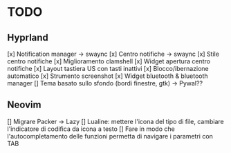 # TODO
## Hyprland
[x] Notification manager -> swaync
[x] Centro notifiche -> swaync
[x] Stile centro notifiche
[x] Miglioramento clamshell
[x] Widget apertura centro notifiche
[x] Layout tastiera US con tasti inattivi
[x] Blocco/ibernazione automatico
[x] Strumento screenshot
[x] Widget bluetooth & bluetooth manager
[] Tema basato sullo sfondo (bordi finestre, gtk) -> Pywal??

## Neovim
[] Migrare Packer -> Lazy
[] Lualine: mettere l'icona del tipo di file, cambiare l'indicatore di codifica da icona a testo
[] Fare in modo che l'autocompletamento delle funzioni permetta di navigare i parametri con TAB
